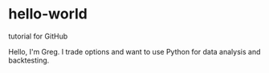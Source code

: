 # hello-world
tutorial for GitHub

Hello, I'm Greg.  I trade options and want to use Python for data analysis and backtesting.
